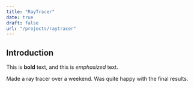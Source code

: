 ```yaml
---
title: "RayTracer"
date: true
draft: false
url: "/projects/raytracer"
---
```


## Introduction

This is **bold** text, and this is *emphasized* text.

Made a ray tracer over a weekend. Was quite happy with the final results.

<!--Add photo -->